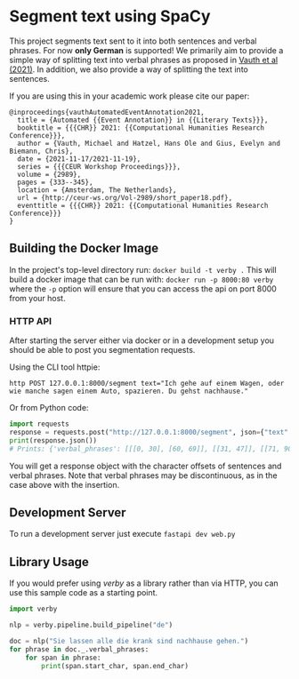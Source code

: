 # Segment text using SpaCy
This project segments text sent to it into both sentences and verbal phrases.
For now **only German** is supported!
We primarily aim to provide a simple way of splitting text into verbal phrases as proposed in [Vauth et al (2021)](https://www.inf.uni-hamburg.de/en/inst/ab/lt/publications/2021-vauth-hatzel-chr.pdf).
In addition, we also provide a way of splitting the text into sentences.

If you are using this in your academic work please cite our paper:
```
@inproceedings{vauthAutomatedEventAnnotation2021,
  title = {Automated {{Event Annotation}} in {{Literary Texts}}},
  booktitle = {{{CHR}} 2021: {{Computational Humanities Research Conference}}},
  author = {Vauth, Michael and Hatzel, Hans Ole and Gius, Evelyn and Biemann, Chris},
  date = {2021-11-17/2021-11-19},
  series = {{{CEUR Workshop Proceedings}}},
  volume = {2989},
  pages = {333--345},
  location = {Amsterdam, The Netherlands},
  url = {http://ceur-ws.org/Vol-2989/short_paper18.pdf},
  eventtitle = {{{CHR}} 2021: {{Computational Humanities Research Conference}}}
}
```

## Building the Docker Image
In the project's top-level directory run: `docker build -t verby .`
This will build a docker image that can be run with: `docker run -p 8000:80 verby` where the `-p` option will ensure that you can access the api on port 8000 from your host.

### HTTP API
After starting the server either via docker or in a development setup you should be able to post you segmentation requests.

Using the CLI tool httpie:
```
http POST 127.0.0.1:8000/segment text="Ich gehe auf einem Wagen, oder wie manche sagen einem Auto, spazieren. Du gehst nachhause."
```

Or from Python code:
```python
import requests
response = requests.post("http://127.0.0.1:8000/segment", json={"text": "Ich gehe auf einem Wagen, oder wie manche sagen einem Auto, spazieren. Du gehst nachhause."})
print(response.json())
# Prints: {'verbal_phrases': [[[0, 30], [60, 69]], [[31, 47]], [[71, 90]]], 'sentences': [[0, 70], [71, 90]]}
```

You will get a response object with the character offsets of sentences and verbal phrases.
Note that verbal phrases may be discontinuous, as in the case above with the insertion.

## Development Server
To run a development server just execute `fastapi dev web.py`

## Library Usage
If you would prefer using _verby_ as a library rather than via HTTP, you can use this sample code as a starting point.
```python
import verby

nlp = verby.pipeline.build_pipeline("de")

doc = nlp("Sie lassen alle die krank sind nachhause gehen.")
for phrase in doc._.verbal_phrases:
    for span in phrase:
        print(span.start_char, span.end_char)
```
